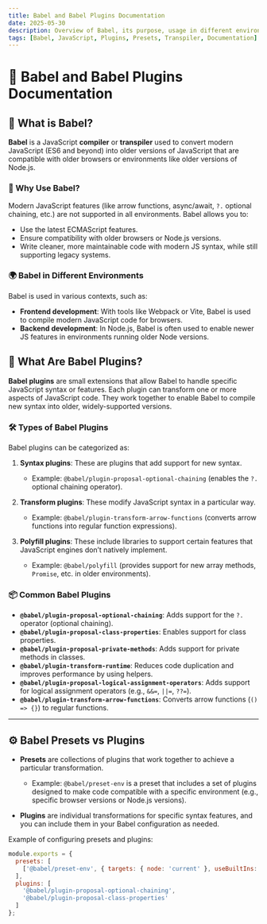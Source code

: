 ```yaml
---
title: Babel and Babel Plugins Documentation
date: 2025-05-30
description: Overview of Babel, its purpose, usage in different environments, and how to use plugins and presets for JavaScript compatibility.
tags: [Babel, JavaScript, Plugins, Presets, Transpiler, Documentation]
---
```


# 📝 **Babel and Babel Plugins Documentation**

## 📌 What is **Babel**?

**Babel** is a JavaScript **compiler** or **transpiler** used to convert modern JavaScript (ES6 and beyond) into older versions of JavaScript that are compatible with older browsers or environments like older versions of Node.js.

### 🔄 Why Use Babel?

Modern JavaScript features (like arrow functions, async/await, `?.` optional chaining, etc.) are not supported in all environments. Babel allows you to:

- Use the latest ECMAScript features.
- Ensure compatibility with older browsers or Node.js versions.
- Write cleaner, more maintainable code with modern JS syntax, while still supporting legacy systems.

### 🌍 Babel in Different Environments

Babel is used in various contexts, such as:

- **Frontend development**: With tools like Webpack or Vite, Babel is used to compile modern JavaScript code for browsers.
- **Backend development**: In Node.js, Babel is often used to enable newer JS features in environments running older Node versions.

## 🔧 What Are Babel **Plugins**?

**Babel plugins** are small extensions that allow Babel to handle specific JavaScript syntax or features. Each plugin can transform one or more aspects of JavaScript code. They work together to enable Babel to compile new syntax into older, widely-supported versions.

### 🛠️ Types of Babel Plugins

Babel plugins can be categorized as:

1. **Syntax plugins**: These are plugins that add support for new syntax.
   - Example: `@babel/plugin-proposal-optional-chaining` (enables the `?.` optional chaining operator).
   
2. **Transform plugins**: These modify JavaScript syntax in a particular way.
   - Example: `@babel/plugin-transform-arrow-functions` (converts arrow functions into regular function expressions).

3. **Polyfill plugins**: These include libraries to support certain features that JavaScript engines don’t natively implement.
   - Example: `@babel/polyfill` (provides support for new array methods, `Promise`, etc. in older environments).

### 📦 Common Babel Plugins

- **`@babel/plugin-proposal-optional-chaining`**: Adds support for the `?.` operator (optional chaining).
- **`@babel/plugin-proposal-class-properties`**: Enables support for class properties.
- **`@babel/plugin-proposal-private-methods`**: Adds support for private methods in classes.
- **`@babel/plugin-transform-runtime`**: Reduces code duplication and improves performance by using helpers.
- **`@babel/plugin-proposal-logical-assignment-operators`**: Adds support for logical assignment operators (e.g., `&&=`, `||=`, `??=`).
- **`@babel/plugin-transform-arrow-functions`**: Converts arrow functions (`() => {}`) to regular functions.

---

## ⚙️ Babel **Presets** vs **Plugins**

- **Presets** are collections of plugins that work together to achieve a particular transformation. 
  - Example: `@babel/preset-env` is a preset that includes a set of plugins designed to make code compatible with a specific environment (e.g., specific browser versions or Node.js versions).
  
- **Plugins** are individual transformations for specific syntax features, and you can include them in your Babel configuration as needed.

Example of configuring presets and plugins:

```js
module.exports = {
  presets: [
    ['@babel/preset-env', { targets: { node: 'current' }, useBuiltIns: 'usage', corejs: 3 }]
  ],
  plugins: [
    '@babel/plugin-proposal-optional-chaining',
    '@babel/plugin-proposal-class-properties'
  ]
};
